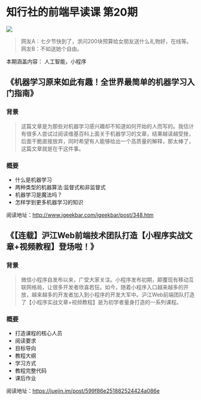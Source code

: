 # 知行社的前端早读课 第20期
![](http://upload-images.jianshu.io/upload_images/7219342-09078f6c84c417f9.jpg?imageMogr2/auto-orient/strip%7CimageView2/2/w/1240)
> 网友A：七夕节快到了，求问200块预算给女朋友送什么礼物好，在线等。
网友B：不如送她个自由。

本期涵盖内容： 人工智能，小程序


## 《机器学习原来如此有趣！全世界最简单的机器学习入门指南》
### 背景
> 这篇文章是为那些对机器学习感兴趣却不知道如何开始的人而写的。我估计有很多人尝试过阅读维基百科上面关于机器学习的文章，结果越读越受挫，后面干脆直接放弃，同时希望有人能够给出一个高质量的解释，那太棒了，这篇文章就是在干这件事。

### 概要
* 什么是机器学习
* 两种类型的机器算法:监督式和非监督式
* 机器学习是魔法吗？
* 怎样学到更多机器学习的知识

阅读地址：http://www.igeekbar.com/igeekbar/post/348.htm

## 《【连载】沪江Web前端技术团队打造【小程序实战文章+视频教程】登场啦！》
### 背景
> 微信小程序自发布以来，广受大家关注。小程序发布初期，颠覆现有移动互联网格局，让很多开发者欣喜若狂。如今，随着小程序入口越来越多的开放，越来越多的开发者加入到小程序的开发大军中。沪江Web前端团队打造了【小程序实战文章+视频教程】是为初学者量身打造的一系列课程。

### 概要
* 打造课程的核心人员
* 阅读要求
* 目标导向
* 教程大纲
* 学习方式
* 教程完整代码
* 课后作业

阅读地址：https://juejin.im/post/599f86e251882524424a086e
